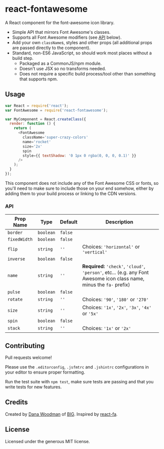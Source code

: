 # react-fontawesome

A React component for the font-awesome icon library.

- Simple API that mirrors Font Awesome's classes.
- Supports all Font Awesome modifiers (see [API](#API) below).
- Add your own `className`s, styles and other props (all additional props are passed directly to the component).
- Standard, non-ES6 JavaScript, so should work most places without a build step.
    - Packaged as a CommonJS/npm module.
    - Doesn't use JSX so no transforms needed.
    - Does not require a specific build process/tool other than something that supports npm.


## Usage

```js
var React = require('react');
var FontAwesome = require('react-fontawesome');

var MyComponent = React.createClass({
  render: function () {
    return (
      <FontAwesome
        className='super-crazy-colors'
        name='rocket'
        size='2x'
        spin
        style={{ textShadow: '0 1px 0 rgba(0, 0, 0, 0.1)' }}
      />
    );
  }
});
```

This component does not include any of the Font Awesome CSS or fonts, so you'll need to make sure to include those on your end somehow, either by adding them to your build process or linking to the CDN versions.

### API

| Prop Name     | Type        | Default | Description |
|---------------|-------------|---------|-------------|
| `border`      | `boolean`   | `false` |             |
| `fixedWidth`  | `boolean`   | `false` |             |
| `flip`        | `string`    | `''`    | Choices: `'horizontal'` or `'vertical'` |
| `inverse`     | `boolean`   | `false` |             |
| `name`        | `string`    | `''`    | **Required:** `'check'`, `'cloud'`, `'person'`, etc... (e.g. any Font Awesome icon class name, minus the `fa-` prefix) |
| `pulse`       | `boolean`   | `false` |             |
| `rotate`      | `string`    | `''`    | Choices: `'90'`, `'180'` or `'270'` |
| `size`        | `string`    | `''`    | Choices: `'1x'`, `'2x'`, `'3x'`, `'4x'` or `'5x'` |
| `spin`        | `boolean`   | `false` |             |
| `stack`       | `string`    | `''`    | Choices: `'1x'` or `'2x'` |


## Contributing

Pull requests welcome! 

Please use the `.editorconfig`, `.jsfmtrc` and `.jshintrc` configurations in your editor to ensure proper formatting.

Run the test suite with `npm test`, make sure tests are passing and that you write tests for new features.


## Credits

Created by [Dana Woodman](http://danawoodman.com) of [BIG](http://builtbybig.com). Inspired by [react-fa](https://github.com/andreypopp/react-fa).


## License

Licensed under the generous MIT license.
